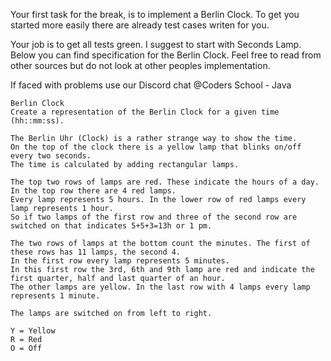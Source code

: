 Your first task for the break, is to implement a Berlin Clock.
To get you started more easily there are already test cases writen for you.

Your job is to get all tests green. I suggest to start with Seconds Lamp.
Below you can find specification for the Berlin Clock. Feel free to read from 
other sources but do not look at other peoples implementation.

If faced with problems use our Discord chat @Coders School - Java    
    
    Berlin Clock
    Create a representation of the Berlin Clock for a given time (hh::mm:ss).

    The Berlin Uhr (Clock) is a rather strange way to show the time.
    On the top of the clock there is a yellow lamp that blinks on/off every two seconds.
    The time is calculated by adding rectangular lamps.

    The top two rows of lamps are red. These indicate the hours of a day. In the top row there are 4 red lamps.
    Every lamp represents 5 hours. In the lower row of red lamps every lamp represents 1 hour.
    So if two lamps of the first row and three of the second row are switched on that indicates 5+5+3=13h or 1 pm.

    The two rows of lamps at the bottom count the minutes. The first of these rows has 11 lamps, the second 4.
    In the first row every lamp represents 5 minutes.
    In this first row the 3rd, 6th and 9th lamp are red and indicate the first quarter, half and last quarter of an hour.
    The other lamps are yellow. In the last row with 4 lamps every lamp represents 1 minute.

    The lamps are switched on from left to right.

    Y = Yellow
    R = Red
    O = Off